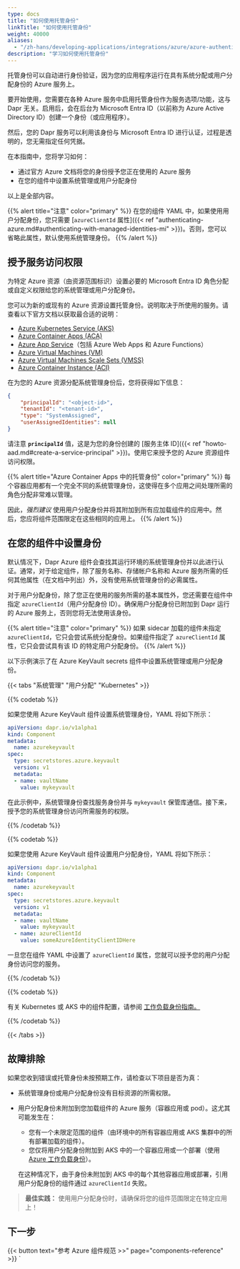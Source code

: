 ```yaml
---
type: docs
title: "如何使用托管身份"
linkTitle: "如何使用托管身份"
weight: 40000
aliases:
  - "/zh-hans/developing-applications/integrations/azure/azure-authentication/howto-msi/"
description: "学习如何使用托管身份"
---
```


托管身份可以自动进行身份验证，因为您的应用程序运行在具有系统分配或用户分配身份的 Azure 服务上。

要开始使用，您需要在各种 Azure 服务中启用托管身份作为服务选项/功能，这与 Dapr 无关。启用后，会在后台为 Microsoft Entra ID（以前称为 Azure Active Directory ID）创建一个身份（或应用程序）。

然后，您的 Dapr 服务可以利用该身份与 Microsoft Entra ID 进行认证，过程是透明的，您无需指定任何凭据。

在本指南中，您将学习如何：
- 通过官方 Azure 文档将您的身份授予您正在使用的 Azure 服务
- 在您的组件中设置系统管理或用户分配身份

以上是全部内容。

{{% alert title="注意" color="primary" %}}
在您的组件 YAML 中，如果使用用户分配身份，您只需要 [`azureClientId` 属性]({{< ref "authenticating-azure.md#authenticating-with-managed-identities-mi" >}})。否则，您可以省略此属性，默认使用系统管理身份。
{{% /alert %}}

## 授予服务访问权限

为特定 Azure 资源（由资源范围标识）设置必要的 Microsoft Entra ID 角色分配或自定义权限给您的系统管理或用户分配身份。

您可以为新的或现有的 Azure 资源设置托管身份。说明取决于所使用的服务。请查看以下官方文档以获取最合适的说明：

- [Azure Kubernetes Service (AKS)](https://docs.microsoft.com/azure/aks/use-managed-identity)
- [Azure Container Apps (ACA)](https://learn.microsoft.com/azure/container-apps/dapr-components?tabs=yaml#using-managed-identity)
- [Azure App Service](https://docs.microsoft.com/azure/app-service/overview-managed-identity)（包括 Azure Web Apps 和 Azure Functions）
- [Azure Virtual Machines (VM)](https://docs.microsoft.com/azure/active-directory/managed-identities-azure-resources/qs-configure-cli-windows-vm)
- [Azure Virtual Machines Scale Sets (VMSS)](https://docs.microsoft.com/azure/active-directory/managed-identities-azure-resources/qs-configure-cli-windows-vmss)
- [Azure Container Instance (ACI)](https://docs.microsoft.com/azure/container-instances/container-instances-managed-identity)

在为您的 Azure 资源分配系统管理身份后，您将获得如下信息：

```json
{
    "principalId": "<object-id>",
    "tenantId": "<tenant-id>",
    "type": "SystemAssigned",
    "userAssignedIdentities": null
}
```

请注意 **`principalId`** 值，这是为您的身份创建的 [服务主体 ID]({{< ref "howto-aad.md#create-a-service-principal" >}})。使用它来授予您的 Azure 资源组件访问权限。

{{% alert title="Azure Container Apps 中的托管身份" color="primary" %}}
每个容器应用都有一个完全不同的系统管理身份，这使得在多个应用之间处理所需的角色分配非常难以管理。

因此，_强烈建议_ 使用用户分配身份并将其附加到所有应加载组件的应用中。然后，您应将组件范围限定在这些相同的应用上。
{{% /alert %}}

## 在您的组件中设置身份

默认情况下，Dapr Azure 组件会查找其运行环境的系统管理身份并以此进行认证。通常，对于给定组件，除了服务名称、存储帐户名称和 Azure 服务所需的任何其他属性（在文档中列出）外，没有使用系统管理身份的必需属性。

对于用户分配身份，除了您正在使用的服务所需的基本属性外，您还需要在组件中指定 `azureClientId`（用户分配身份 ID）。确保用户分配身份已附加到 Dapr 运行的 Azure 服务上，否则您将无法使用该身份。

{{% alert title="注意" color="primary" %}}
如果 sidecar 加载的组件未指定 `azureClientId`，它只会尝试系统分配身份。如果组件指定了 `azureClientId` 属性，它只会尝试具有该 ID 的特定用户分配身份。
{{% /alert %}}

以下示例演示了在 Azure KeyVault secrets 组件中设置系统管理或用户分配身份。

{{< tabs "系统管理" "用户分配" "Kubernetes" >}}

 <!-- system managed -->
{{% codetab %}}

如果您使用 Azure KeyVault 组件设置系统管理身份，YAML 将如下所示：

```yml
apiVersion: dapr.io/v1alpha1
kind: Component
metadata:
  name: azurekeyvault
spec:
  type: secretstores.azure.keyvault
  version: v1
  metadata:
  - name: vaultName
    value: mykeyvault
```

在此示例中，系统管理身份查找服务身份并与 `mykeyvault` 保管库通信。接下来，授予您的系统管理身份访问所需服务的权限。

{{% /codetab %}}

 <!-- user assigned -->
{{% codetab %}}

如果您使用 Azure KeyVault 组件设置用户分配身份，YAML 将如下所示：

```yml
apiVersion: dapr.io/v1alpha1
kind: Component
metadata:
  name: azurekeyvault
spec:
  type: secretstores.azure.keyvault
  version: v1
  metadata:
  - name: vaultName
    value: mykeyvault
  - name: azureClientId
    value: someAzureIdentityClientIDHere
```

一旦您在组件 YAML 中设置了 `azureClientId` 属性，您就可以授予您的用户分配身份访问您的服务。

{{% /codetab %}}

 <!-- k8s -->
{{% codetab %}}

有关 Kubernetes 或 AKS 中的组件配置，请参阅 [工作负载身份指南。](https://learn.microsoft.com/azure/aks/workload-identity-overview?tabs=dotnet)

{{% /codetab %}}

{{< /tabs >}}

## 故障排除

如果您收到错误或托管身份未按预期工作，请检查以下项目是否为真：

- 系统管理身份或用户分配身份没有目标资源的所需权限。
- 用户分配身份未附加到您加载组件的 Azure 服务（容器应用或 pod）。这尤其可能发生在：
  - 您有一个未限定范围的组件（由环境中的所有容器应用或 AKS 集群中的所有部署加载的组件）。
  - 您仅将用户分配身份附加到 AKS 中的一个容器应用或一个部署（使用 [Azure 工作负载身份](https://learn.microsoft.com/azure/aks/workload-identity-overview?tabs=dotnet)）。

  在这种情况下，由于身份未附加到 AKS 中的每个其他容器应用或部署，引用用户分配身份的组件通过 `azureClientId` 失败。

> **最佳实践：** 使用用户分配身份时，请确保将您的组件范围限定在特定应用上！

## 下一步

{{< button text="参考 Azure 组件规范 >>" page="components-reference" >}}
`